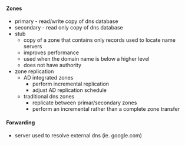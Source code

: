 #### Zones
- primary - read/write copy of dns database
- secondary - read only copy of dns database
- stub
	- copy of a zone that contains only records used to locate name servers
	- improves performance
	- used when the domain name is below a higher level
	- does not have authority
- zone replication
	- AD integrated zones
		- perform incremental replication
		- adjust AD replication schedule
	- traditional dns zones
		- replicate between primar/secondary zones
		- perform an incremental rather than a complete zone transfer

#### Forwarding
- server used to resolve external dns (ie. google.com)